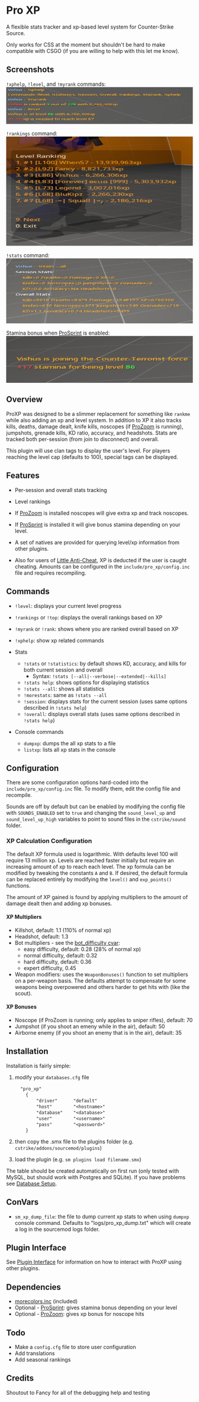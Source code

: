 # Pro XP

A flexible stats tracker and xp-based level system for Counter-Strike Source.

Only works for CSS at the moment but shouldn't be hard to make compatible with CSGO (if you are willing to help with this let me know).

## Screenshots

`!xphelp`, `!level`, and `!myrank` commands:
![Output of the Pro XP commands: xphelp, level, and myrank](xp_level_myrank.png)

`!rankings` command:
![Pro XP rankings](xp_rankings.png)

`!stats` command:
![Pro XP stats command](xp_stats.png)

Stamina bonus when [ProSprint](https://github.com/vishusandy/ProSprint) is enabled:
![Pro XP stamina bonus with Pro Sprint](xp_stamina_bonus.png)

## Overview

ProXP was designed to be a slimmer replacement for something like `rankme` while also adding an xp and level system.  In addition to XP it also tracks kills, deaths, damage dealt, knife kills, noscopes (if [ProZoom](https://github.com/vishusandy/ProZoom) is running), jumpshots, grenade kills, KD ratio, accuracy, and headshots.  Stats are tracked both per-session (from join to disconnect) and overall.

This plugin will use clan tags to display the user's level.  For players reaching the level cap (defaults to 100), special tags can be displayed.

## Features

- Per-session and overall stats tracking

- Level rankings

- If [ProZoom](https://github.com/vishusandy/ProZoom) is installed noscopes will give extra xp and track noscopes.

- If [ProSprint](https://github.com/vishusandy/ProSprint) is installed it will give bonus stamina depending on your level.

- A set of natives are provided for querying level/xp information from other plugins.

- Also for users of [Little Anti-Cheat](https://github.com/J-Tanzanite/Little-Anti-Cheat), XP is deducted if the user is caught cheating.  Amounts can be configured in the `include/pro_xp/config.inc` file and requires recompiling.

## Commands

- `!level`: displays your current level progress

- `!rankings` or `!top`: displays the overall rankings based on XP

- `!myrank` or `!rank`: shows where you are ranked overall based on XP

- `!xphelp`: show xp related commands

- Stats
  
  - `!stats` or `!statistics`: by default shows KD, accuracy, and kills for both current session and overall
    - Syntax: `!stats [--all|--verbose|--extended|--kills]`
  - `!stats help`: shows options for displaying statistics
  - `!stats --all`: shows all statistics
  - `!morestats`: same as `!stats --all`
  - `!session`: displays stats for the current session (uses same options described in `!stats help`)
  - `!overall`: displays overall stats (uses same options described in `!stats help`)

- Console commands
  
  - `dumpxp`: dumps the all xp stats to a file
  - `listxp`: lists all xp stats in the console

## Configuration

There are some configuration options hard-coded into the `include/pro_xp/config.inc` file.  To modify them, edit the config file and recompile.

Sounds are off by default but can be enabled by modifying the config file with `SOUNDS_ENABLED` set to `true` and changing the `sound_level_up` and `sound_level_up_high` variables to point to sound files in the `cstrike/sound` folder.

### XP Calculation Configuration

The default XP formula used is logarithmic.  With defaults level 100 will require 13 million xp.  Levels are reached faster initially but require an increasing amount of xp to reach each level.  The xp formula can be modified by tweaking the constants `A` and `B`.  If desired, the default formula can be replaced entirely by modifying the `level()` and `exp_points()` functions.

The amount of XP gained is found by applying multipliers to the amount of damage dealt then and adding xp bonuses.

#### XP Multipliers

- Killshot, default: 1.1 (110% of normal xp)
- Headshot, default: 1.3
- Bot multipliers - see the [bot_difficulty cvar](https://developer.valvesoftware.com/wiki/List_of_CS:S_Cvars#B):
  - easy difficulty, default: 0.28 (28% of normal xp)
  - normal difficulty, default: 0.32
  - hard difficulty, default: 0.36
  - expert difficulty, 0.45
- Weapon modifiers: uses the `WeaponBonuses()` function to set multipliers on a per-weapon basis.  The defaults attempt to compensate for some weapons being overpowered and others harder to get hits with (like the scout).

#### XP Bonuses

- Noscope (if ProZoom is running; only applies to sniper rifles), default: 70
- Jumpshot (if you shoot an emeny while in the air), default: 50
- Airborne enemy (if you shoot an enemy that is in the air), default: 35

## Installation

Installation is fairly simple: 

1. modify your `databases.cfg` file
   
   ```
     "pro_xp"
       {
           "driver"      "default"
           "host"        "<hostname>"
           "database"    "<database>"
           "user"        "<username>"
           "pass"        "<password>"
       }
   ```

2. then copy the .smx file to the plugins folder (e.g. `cstrike/addons/sourcemod/plugins`)

3. load the plugin (e.g. `sm plugins load filename.smx`)

The table should be created automatically on first run (only tested with MySQL, but should work with Postgres and SQLite).  If you have problems see [Database Setup](db_setup.md).

## ConVars

- `sm_xp_dump_file`: the file to dump current xp stats to when using `dumpxp` console command.  Defaults to "logs/pro_xp_dump.txt" which will create a log in the sourcemod logs folder.

## Plugin Interface

See [Plugin Interface](interface.md) for information on how to interact with ProXP using other plugins.

## Dependencies

- [morecolors.inc](https://forums.alliedmods.net/showthread.php?t=185016) (included)
- Optional - [ProSprint](https://github.com/vishusandy/ProSprint): gives stamina bonus depending on your level
- Optional - [ProZoom](https://github.com/vishusandy/ProZoom): gives xp bonus for noscope hits

## Todo

- Make a `config.cfg` file to store user configuration
- Add translations
- Add seasonal rankings


## Credits

Shoutout to Fancy for all of the debugging help and testing

